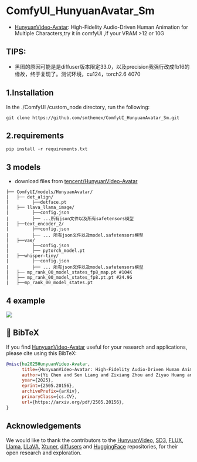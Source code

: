 # ComfyUI_HunyuanAvatar_Sm
* [HunyuanVideo-Avatar](https://github.com/Tencent-Hunyuan/HunyuanVideo-Avatar): High-Fidelity Audio-Driven Human Animation for Multiple Characters,try it in comfyUI ,if your VRAM >12 or 10G

TIPS:
-----
* 黑图的原因可能是是diffuser版本限定33.0，以及precision我强行改成fb16的缘故，终于复现了。测试环境，cu124，torch2.6  4070


1.Installation  
-----
In the ./ComfyUI /custom_node directory, run the following:   
```
git clone https://github.com/smthemex/ComfyUI_HunyuanAvatar_Sm.git
```  
  
2.requirements  
----
```
pip install -r requirements.txt
```

3 models 
----
* download files from [tencent/HunyuanVideo-Avatar](https://huggingface.co/tencent/HunyuanVideo-Avatar) 
```
├── ComfyUI/models/HunyuanAvatar/
|   ├── det_align/
|         ├──detface.pt
|   ├── llava_llama_image/
|         ├──config.json
|         ├── ...所有json文件以及所有safetensors模型
|   ├──text_encoder_2/
|         ├──config.json
|         ├── ... 所有json文件以及model.safetensors模型
|   ├──vae/
|         ├──config.json
|         ├── pytorch_model.pt
|   ├──whisper-tiny/
|         ├──config.json
|         ├── ... 所有json文件以及model.safetensors模型
|   ├── mp_rank_00_model_states_fp8_map.pt #104K
|   ├── mp_rank_00_model_states_fp8.pt.pt #24.9G
|   ├──mp_rank_00_model_states.pt
```
4 example
----
![](https://github.com/smthemex/ComfyUI_HunyuanAvatar_Sm/blob/main/example_workflows/example.png)

## 🔗 BibTeX

If you find [HunyuanVideo-Avatar](https://arxiv.org/pdf/2505.20156) useful for your research and applications, please cite using this BibTeX:

```BibTeX
@misc{hu2025HunyuanVideo-Avatar,
      title={HunyuanVideo-Avatar: High-Fidelity Audio-Driven Human Animation for Multiple Characters}, 
      author={Yi Chen and Sen Liang and Zixiang Zhou and Ziyao Huang and Yifeng Ma and Junshu Tang and Qin Lin and Yuan Zhou and Qinglin Lu},
      year={2025},
      eprint={2505.20156},
      archivePrefix={arXiv},
      primaryClass={cs.CV},
      url={https://arxiv.org/pdf/2505.20156}, 
}
```

## Acknowledgements

We would like to thank the contributors to the [HunyuanVideo](https://github.com/Tencent/HunyuanVideo), [SD3](https://huggingface.co/stabilityai/stable-diffusion-3-medium), [FLUX](https://github.com/black-forest-labs/flux), [Llama](https://github.com/meta-llama/llama), [LLaVA](https://github.com/haotian-liu/LLaVA), [Xtuner](https://github.com/InternLM/xtuner), [diffusers](https://github.com/huggingface/diffusers) and [HuggingFace](https://huggingface.co) repositories, for their open research and exploration. 
